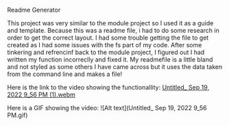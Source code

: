 Readme Generator

This project was very similar to the module project so I used it as a guide and template.
Because this was a readme file, i had to do some research in order to get the correct layout. I had some trouble getting the file to get created as I had some issues with the fs part of my code. After some tinkering and refrencinf back to the module project, I figured out I had written my function incorreclly and fixed it. 
My readmefile is a little bland and not styled as some others I have came across but it uses the data taken from the command line and makes a file!

Here is the link to the video showing the functionallity:
[Untitled_ Sep 19, 2022 9_56 PM (1).webm](https://user-images.githubusercontent.com/108714738/191161478-641dedb8-c328-4749-abc6-2592de43e2af.webm)

Here is a GIF showing the video:
![Alt text](Untitled_ Sep 19, 2022 9_56 PM.gif)
